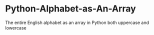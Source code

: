 # Python-Alphabet-as-An-Array
The entire English alphabet as an array in Python both uppercase and lowercase
